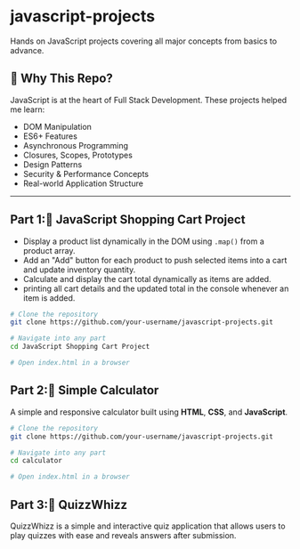 # javascript-projects
Hands on JavaScript projects covering all major concepts from basics to advance.

## 🚀 Why This Repo?

JavaScript is at the heart of Full Stack Development. These projects helped me learn:
- DOM Manipulation
- ES6+ Features
- Asynchronous Programming
- Closures, Scopes, Prototypes
- Design Patterns
- Security & Performance Concepts
- Real-world Application Structure

---

## Part 1:🛒 JavaScript Shopping Cart Project

- Display a product list dynamically in the DOM using `.map()` from a product array.
- Add an "Add" button for each product to push selected items into a cart and update inventory quantity.
- Calculate and display the cart total dynamically as items are added.
- printing all cart details and the updated total in the console whenever an item is added.

```bash
# Clone the repository
git clone https://github.com/your-username/javascript-projects.git

# Navigate into any part
cd JavaScript Shopping Cart Project

# Open index.html in a browser
```
## Part 2:🧮 Simple Calculator

A simple and responsive calculator built using **HTML**, **CSS**, and **JavaScript**.

```bash
# Clone the repository
git clone https://github.com/your-username/javascript-projects.git

# Navigate into any part
cd calculator

# Open index.html in a browser
```
## Part 3:🎯 QuizzWhizz 

QuizzWhizz is a simple and interactive quiz application that allows users to play quizzes with ease and reveals answers after submission.
